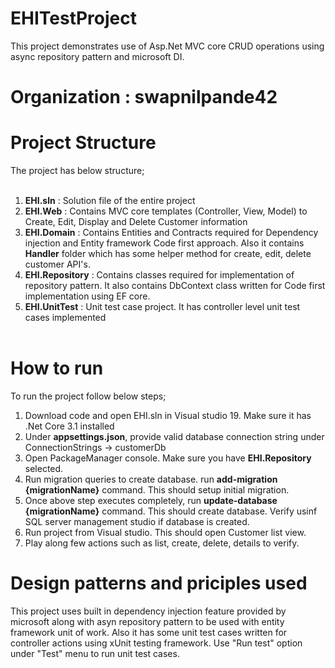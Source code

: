 # EHITestProject
This project demonstrates use of Asp.Net MVC core CRUD operations using async repository pattern and microsoft DI.

# Organization : swapnilpande42

# Project Structure
The project has below structure;<br/><br/>
1. **EHI.sln** : Solution file of the entire project <br/>
2. **EHI.Web** : Contains MVC core templates (Controller, View, Model) to Create, Edit, Display and Delete Customer information <br/>
3. **EHI.Domain** : Contains Entities and Contracts required for Dependency injection and Entity framework Code first approach. Also it contains **Handler** folder which has some helper method for create, edit, delete customer API's. <br/>
4. **EHI.Repository** : Contains classes required for implementation of repository pattern. It also contains DbContext class written for Code first implementation using EF core.
5. **EHI.UnitTest** : Unit test case project. It has controller level unit test cases implemented <br/><br/>

# How to run
To run the project follow below steps;<br/>
1. Download code and open EHI.sln in Visual studio 19. Make sure it has .Net Core 3.1 installed <br/>
2. Under **appsettings.json**, provide valid database connection string under ConnectionStrings -> customerDb <br/>
3. Open PackageManager console. Make sure you have **EHI.Repository** selected. <br/>
4. Run migration queries to create database. run **add-migration {migrationName}** command. This should setup initial migration. <br/>
5. Once above step executes completely, run **update-database {migrationName}** command. This should create database. Verify usinf SQL server management studio if database is created. <br/>
6. Run project from Visual studio. This should open Customer list view. <br/>
7. Play along few actions such as list, create, delete, details to verify. <br/>

# Design patterns and priciples used
This project uses built in dependency injection feature provided by microsoft along with asyn repository pattern to be used with entity framework unit of work. Also it has some unit test cases written for controller actions using xUnit testing framework. Use "Run test" option under "Test" menu to run unit test cases.


